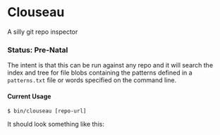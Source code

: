 # Clouseau

A silly git repo inspector

### Status: Pre-Natal

The intent is that this can be run against any repo and it will search the index and tree for 
file blobs containing the patterns defined in a ```patterns.txt``` file or words specified on the command line.


#### Current Usage

```$ bin/clouseau [repo-url]``` 

It should look something like this:

[Clouseau Screen Shot]: https://raw.github.com/virtix/clouseau/master/ss.png "Clouseau Screen Shot"





